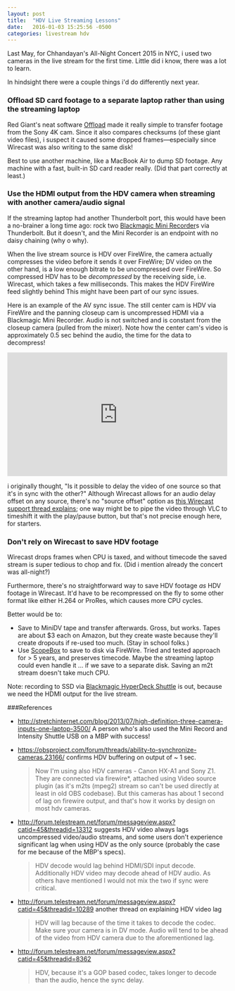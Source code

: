 ```yaml
---
layout: post
title:  "HDV Live Streaming Lessons"
date:   2016-01-03 15:25:56 -0500
categories: livestream hdv
---
```


Last May, for Chhandayan's All-Night Concert 2015 in NYC, i used two cameras in the live stream for the first time. Little did i know, there was a lot to learn.

In hindsight there were a couple things i'd do differently next year.

### Offload SD card footage to a separate laptop rather than using the streaming laptop
Red Giant's neat software [Offload](http://www.redgiant.com/products/offload/) made it really simple to transfer footage from the Sony 4K cam. Since it also compares checksums (of these giant video files), i suspect it caused some dropped frames—especially since Wirecast was also writing to the same disk!

Best to use another machine, like a MacBook Air to dump SD footage. Any machine with a fast, built-in SD card reader really. (Did that part correctly at least.)

### Use the HDMI output from the HDV camera when streaming with another camera/audio signal
If the streaming laptop had another Thunderbolt port, this would have been a no-brainer a long time ago: rock two [Blackmagic Mini Recorder](https://www.blackmagicdesign.com/products/ultrastudiothunderbolt/techspecs/W-DLUS-04)s via Thunderbolt. But it doesn't, and the Mini Recorder is an endpoint with no daisy chaining (why o why).

When the live stream source is HDV over FireWire, the camera actually compresses the video before it sends it over FireWire; DV video on the other hand, is a low enough bitrate to be uncompressed over FireWire. So compressed HDV has to be _decompressed_ by the receiving side, i.e. Wirecast, which takes a few milliseconds. This makes the HDV FireWire feed slightly behind
This might have been part of our sync issues.

Here is an example of the AV sync issue. The still center cam is HDV via FireWire and the panning closeup cam is uncompressed HDMI via a Blackmagic Mini Recorder. Audio is not switched and is constant from the closeup camera (pulled from the mixer). Note how the center cam's video is approximately 0.5 sec behind the audio, the time for the data to decompress!

<div class="videoWrapper">
<iframe src="https://player.vimeo.com/video/150565246?title=0&byline=0" width="500" height="281" frameborder="0" webkitallowfullscreen mozallowfullscreen allowfullscreen></iframe>
</div>

i originally thought, "Is it possible to delay the video of one source so that it's in sync with the other?" Although Wirecast allows for an audio delay offset on any source, there's no "source offset" option as [this Wirecast support thread explains](http://forum.telestream.net/forum/messageview.aspx?catid=44&threadid=10185); one way might be to pipe the video through VLC to timeshift it with the play/pause button, but that's not precise enough here, for starters.


### Don't rely on Wirecast to save HDV footage 
Wirecast drops frames when CPU is taxed, and without timecode the saved stream is super tedious to chop and fix. (Did i mention already the concert was all-night?)

Furthermore, there's no straightforward way to save HDV footage *as* HDV footage in Wirecast. It'd have to be recompressed on the fly to some other format like either H.264 or ProRes, which causes more CPU cycles.

 Better would be to:

* Save to MiniDV tape and transfer afterwards. Gross, but works. Tapes are about $3 each on Amazon, but they create waste because they'll create dropouts if re-used too much. (Stay in school folks.)
* Use [ScopeBox](http://www.divergentmedia.com/scopebox) to save to disk via FireWire. Tried and tested approach for > 5 years, and preserves timecode. Maybe the streaming laptop could even handle it ... if we save to a separate disk. Saving an m2t stream doesn't take much CPU.

Note: recording to SSD via [Blackmagic HyperDeck Shuttle](https://www.blackmagicdesign.com/products/hyperdeckshuttle) is out, because we need the HDMI output for the live stream.

###References

* <http://stretchinternet.com/blog/2013/07/high-definition-three-camera-inputs-one-laptop-3500/>
	A person who's also used the Mini Record and Intensity Shuttle USB on a MBP with success! 
* <https://obsproject.com/forum/threads/ability-to-synchronize-cameras.23166/> 
	confirms HDV buffering on output of ~ 1 sec.
	<blockquote>
	Now I'm using also HDV cameras - Canon HX-A1 and Sony Z1. They are connected via firewire*, attached using Video source plugin (as it's m2ts (mpeg2) stream so can't be used directly at least in old OBS codebase). But this cameras has about 1 second of lag on firewire output, and that's how it works by design on most hdv cameras.
	</blockquote>
	
* <http://forum.telestream.net/forum/messageview.aspx?catid=45&threadid=13312> suggests HDV video always lags uncompressed video/audio streams, and some users don't experience significant lag when using HDV as the only source (probably the case for me because of the MBP's specs).
	<blockquote>
	HDV decode would lag behind HDMI/SDI input decode.
	Additionally HDV video may decode ahead of HDV audio.
	As others have mentioned I would not mix the two if sync were critical.
	</blockquote>
	
* <http://forum.telestream.net/forum/messageview.aspx?catid=45&threadid=10289> another thread on explaining HDV video lag
	<blockquote>
	HDV will lag because of the time it takes to decode the codec. Make sure your camera is in DV mode. 
	Audio will tend to be ahead of the video from HDV camera due to the aforementioned lag.
	</blockquote>
	
* <http://forum.telestream.net/forum/messageview.aspx?catid=45&threadid=8362>
	<blockquote>
	HDV, because it's a GOP based codec, takes longer to decode than the audio, hence the sync delay.
	</blockquote>

